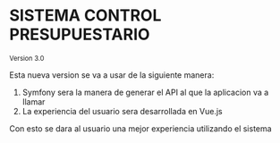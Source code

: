 <h1>SISTEMA CONTROL PRESUPUESTARIO</h1>
<small>Version 3.0</small>

<p>Esta nueva version se va a usar de la siguiente manera:</p>
<ol>
    <li>Symfony sera la manera de generar el API al que la aplicacion va a llamar</li>
    <li>La experiencia del usuario sera desarrollada en Vue.js</li>
</ol>
<p>Con esto se dara al usuario una mejor experiencia utilizando el sistema</p>
